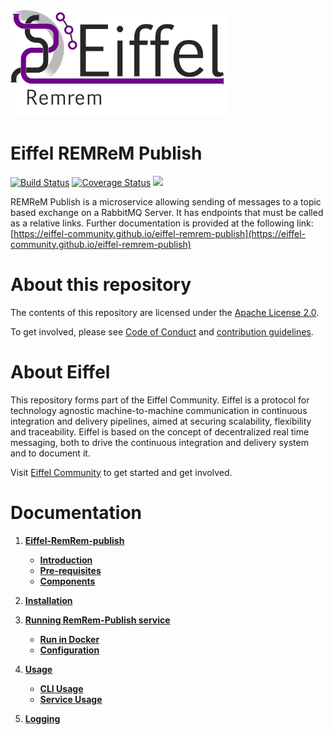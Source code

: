 <!---
   Copyright 2018 Ericsson AB.
   For a full list of individual contributors, please see the commit history.

   Licensed under the Apache License, Version 2.0 (the "License");
   you may not use this file except in compliance with the License.
   You may obtain a copy of the License at

       http://www.apache.org/licenses/LICENSE-2.0

   Unless required by applicable law or agreed to in writing, software
   distributed under the License is distributed on an "AS IS" BASIS,
   WITHOUT WARRANTIES OR CONDITIONS OF ANY KIND, either express or implied.
   See the License for the specific language governing permissions and
   limitations under the License.
--->

<img src="./images/logo.png" alt="Eiffel RemRem" width="350"/>

# Eiffel REMReM Publish

[![Build Status](https://travis-ci.org/eiffel-community/eiffel-remrem-publish.svg?branch=master)](https://travis-ci.org/eiffel-community/eiffel-remrem-publish)
[![Coverage Status](https://coveralls.io/repos/github/eiffel-community/eiffel-remrem-publish/badge.svg?branch=master)](https://coveralls.io/github/eiffel-community/eiffel-remrem-publish?branch=master)
[![](https://jitpack.io/v/eiffel-community/eiffel-remrem-publish.svg)](https://jitpack.io/#eiffel-community/eiffel-remrem-publish)

REMReM Publish is a microservice allowing sending of messages to a topic based exchange on a RabbitMQ Server. It has endpoints that must be called as a relative links. Further documentation is provided at the following link: [https://eiffel-community.github.io/eiffel-remrem-publish](https://eiffel-community.github.io/eiffel-remrem-publish)

# About this repository
The contents of this repository are licensed under the [Apache License 2.0](./LICENSE).

To get involved, please see [Code of Conduct](./CODE_OF_CONDUCT.md) and [contribution guidelines](./CONTRIBUTING.md).

# About Eiffel
This repository forms part of the Eiffel Community. Eiffel is a protocol for technology agnostic machine-to-machine communication in continuous integration and delivery pipelines, aimed at securing scalability, flexibility and traceability. Eiffel is based on the concept of decentralized real time messaging, both to drive the continuous integration and delivery system and to document it.

Visit [Eiffel Community](https://eiffel-community.github.io) to get started and get involved.

# Documentation

1. [**Eiffel-RemRem-publish**](wiki/markdown/index.md)
      - [**Introduction**](wiki/markdown/index.md#Introduction)
      - [**Pre-requisites**](wiki/markdown/index.md#Pre-requisites)
      - [**Components**](wiki/markdown/index.md#Components)
      
2. [**Installation**](wiki/markdown/installation.md)

3. [**Running RemRem-Publish service**](wiki/markdown/running-remrem-publish.md)
    - [**Run in Docker**](wiki/markdown/docker.md)
    - [**Configuration**](wiki/markdown/configuration.md)
    
4. [**Usage**](wiki/markdown/usage.md)
    - [**CLI Usage**](wiki/markdown/usage/cli.md)
    - [**Service Usage**](wiki/markdown/usage/service.md)

5. [**Logging**](wiki/markdown/logging.md)
